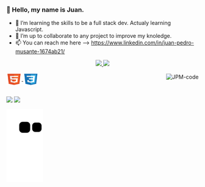 ### 👋 Hello, my name is Juan.


- 🌱 I’m learning the skills to be a full stack dev. Actualy learning Javascript.
- 👯 I’m up to collaborate to any project to improve my knoledge.
- 📫 You can reach me here --> https://www.linkedin.com/in/juan-pedro-musante-1674ab21/

<div align="center">
  <a href="https://github.com/juanmusante">
  <img height="180em" src="https://github-readme-stats.vercel.app/api?username=juanmusante&show_icons=true&theme=tokyonight&include_all_commits=true&count_private=true"/>
  <img height="180em" src="https://github-readme-stats.vercel.app/api/top-langs/?username=juanmusante&layout=compact&langs_count=7&theme=tokyonight"/>
</div>
<div style="display: inline_block"><br>
  <img align="center" alt="JPM-HTML" height="30" width="40" src="https://raw.githubusercontent.com/devicons/devicon/master/icons/html5/html5-original.svg">
  <img align="center" alt="JPM-CSS" height="30" width="40" src="https://raw.githubusercontent.com/devicons/devicon/master/icons/css3/css3-original.svg">
  <img align="right" alt="JPM-code" src="https://media0.giphy.com/media/USV0ym3bVWQJJmNu3N/giphy.gif?cid=790b7611583bddbfbcef202687104b90a1dd95f0d9a110fa&rid=giphy.gif&ct=g">
</div>

  ##
  
<div>  
  <a href = "mailto:juanpedro.musante@gmail.com"><img src="https://img.shields.io/badge/-Gmail-%23333?style=for-the-badge&logo=gmail&logoColor=white" target="_blank"></a>
  <a href="https://www.linkedin.com/in/juan-pedro-musante-1674ab21/" target="_blank"><img src="https://img.shields.io/badge/-LinkedIn-%230077B5?style=for-the-badge&logo=linkedin&logoColor=white" target="_blank"></a> 
 
  ![Snake animation](https://github.com/rafaballerini/rafaballerini/blob/output/github-contribution-grid-snake.svg)
 
</div>
